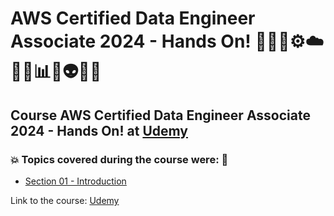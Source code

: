 # AWS Certified Data Engineer Associate 2024 - Hands On! 👨🏻‍💻⚙️☁️🤯🎲📊💾👽🤖🚀
## Course AWS Certified Data Engineer Associate 2024 - Hands On! at [Udemy](https://www.udemy.com/course/aws-data-engineer/?couponCode=GENAISALE24)
### 💥 Topics covered during the course were: 🚀
- [Section 01 - Introduction]()

Link to the course: [Udemy](https://www.udemy.com/course/aws-data-engineer/?couponCode=GENAISALE24)
